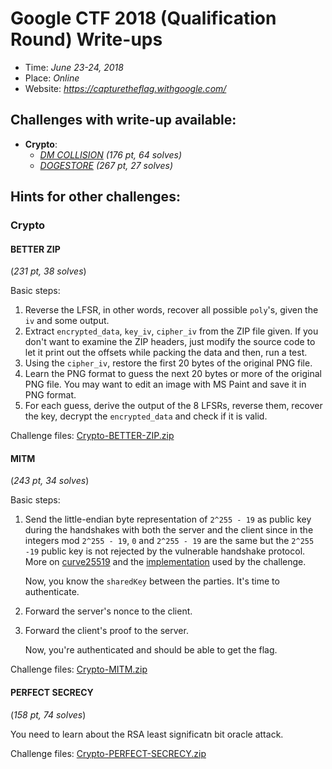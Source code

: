 # Google CTF 2018 (Qualification Round) Write-ups
- Time: _June 23-24, 2018_
- Place: _Online_
- Website: _https://capturetheflag.withgoogle.com/_

## Challenges with write-up available:
- **Crypto**:
  + _[DM COLLISION](Crypto-DM-COLLISION/README.md) (176 pt, 64 solves)_
  + _[DOGESTORE](Crypto-DOGESTORE/README.md) (267 pt, 27 solves)_

## Hints for other challenges:
### Crypto
#### BETTER ZIP
(_231 pt, 38 solves_)

Basic steps:
1. Reverse the LFSR, in other words, recover all possible `poly`'s, given the `iv` and some output.
2. Extract `encrypted_data`, `key_iv`, `cipher_iv` from the ZIP file given. If you don't want to examine the ZIP headers, just modify the source code to let it print out the offsets while packing the data and then, run a test.
3. Using the `cipher_iv`, restore the first 20 bytes of the original PNG file.
4. Learn the PNG format to guess the next 20 bytes or more of the original PNG file. You may want to edit an image with MS Paint and save it in PNG format.
5. For each guess, derive the output of the 8 LFSRs, reverse them, recover the key, decrypt the `encrypted_data` and check if it is valid.

Challenge files: [Crypto-BETTER-ZIP.zip](Crypto-BETTER-ZIP.zip)

#### MITM
(_243 pt, 34 solves_)

Basic steps:
1. Send the little-endian byte representation of `2^255 - 19` as public key during the handshakes with both the server and the client since in the integers mod `2^255 - 19`, `0` and `2^255 - 19` are the same but the `2^255 -19` public key is not rejected by the vulnerable handshake protocol. More on [curve25519](https://en.wikipedia.org/wiki/Curve25519) and the [implementation](http://cr.yp.to/ecdh/curve25519-20051115.pdf) used by the challenge.

    Now, you know the `sharedKey` between the parties. It's time to authenticate. 

2. Forward the server's nonce to the client.
3. Forward the client's proof to the server.
    
    Now, you're authenticated and should be able to get the flag.

Challenge files: [Crypto-MITM.zip](Crypto-MITM.zip)

#### PERFECT SECRECY
(_158 pt, 74 solves_)

You need to learn about the RSA least significatn bit oracle attack.

Challenge files: [Crypto-PERFECT-SECRECY.zip](Crypto-PERFECT-SECRECY.zip)